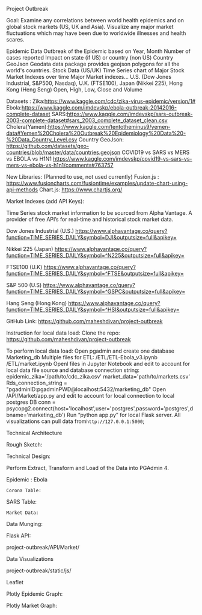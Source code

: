 Project Outbreak

Goal: 
Examine any correlations between world health epidemics and on global stock markets (US, UK and Asia).  Visualize any major market fluctuations which may have been due to worldwide illnesses and health scares.

Epidemic Data 
Outbreak of the Epidemic based on Year, Month
Number of cases reported
Impact on state (if US) or country (non US)
Country GeoJson
Geodata data package provides geojson polygons for all the world's countries.
Stock Data (US/UK)
Time Series chart of Major Stock Market Indexes over time
Major Market indexes…  U.S. (Dow Jones Industrial, S&P500, Nasdaq), U.K. (FTSE100), Japan (Nikkei 225), Hong Kong (Heng Seng)
Open, High, Low, Close and Volume
	
Datasets :
Zika:https://www.kaggle.com/cdc/zika-virus-epidemic/version/1#
Ebola:https://www.kaggle.com/imdevskp/ebola-outbreak-20142016-complete-dataset
SARS:https://www.kaggle.com/imdevskp/sars-outbreak-2003-complete-dataset#sars_2003_complete_dataset_clean.csv
Cholera(Yamen):https://www.kaggle.com/tentotheminus9/yemen-data#Yemen%20Cholera%20Outbreak%20Epidemiology%20Data%20-%20Data_Country_Level.csv
Country GeoJson: https://github.com/datasets/geo-countries/blob/master/data/countries.geojson
COVID19 vs SARS vs MERS vs EBOLA vs H1N1
https://www.kaggle.com/imdevskp/covid19-vs-sars-vs-mers-vs-ebola-vs-h1n1/comments#763757


New Libraries: (Planned to use, not used currently)
Fusion.js : https://www.fusioncharts.com/fusiontime/examples/update-chart-using-api-methods
Chart.js: https://www.chartjs.org/



Market Indexes (add API Keys):

Time Series stock market information to be sourced from Alpha Vantage.  A provider of free API’s for real-time and historical stock market data.


Dow Jones Industrial (U.S.)
https://www.alphavantage.co/query?function=TIME_SERIES_DAILY&symbol=DJI&outputsize=full&apikey=

Nikkei 225 (Japan)
https://www.alphavantage.co/query?function=TIME_SERIES_DAILY&symbol=^N225&outputsize=full&apikey=

FTSE100 (U.K)
https://www.alphavantage.co/query?function=TIME_SERIES_DAILY&symbol=^FTSE&outputsize=full&apikey=

S&P 500 (U.S)
https://www.alphavantage.co/query?function=TIME_SERIES_DAILY&symbol=^GSPC&outputsize=full&apikey=

Hang Seng (Hong Kong)
https://www.alphavantage.co/query?function=TIME_SERIES_DAILY&symbol=^HSI&outputsize=full&apikey=


GitHub Link:
https://github.com/maheshdivan/project-outbreak

Instruction for local data load:
Clone the repo:  https://github.com/maheshdivan/project-outbreak

To perform local data load:
 Open pgadmin and create one database
Marketing_db
Multiple files for ETL:
/ETL/ETL-Ebola_v3.ipynb
/ETL/market.ipynb
Openl files in Jupyter Notebook and edit to account for local data file source and database connection string:
epidemic_zika='/path/to/cdc_zika.csv'
market_data='path/to/markets.csv'
Rds_connection_string = "pgadminID:pgadminPWD@localhost:5432/marketing_db"
Open /API/Market/app.py and edit to account for local connection to local postgres DB
conn = psycopg2.connect(host='localhost',user='postgres',password='postgres',dbname='marketing_db')
Run “python app.py” for local Flask server.  All visualizations can pull data from`http://127.0.0.1:5000`;


Technical Architecture









Rough Sketch:



Technical Design:

Perform Extract, Transform and Load of the Data into PGAdmin 4. 

Epidemic : Ebola




	Corona Table:

		


	
SARS Table:



	


	
	Market Data:
		

Data Munging:




Flask API:

project-outbreak/API/Market/





Data Visualizations

project-outbreak/static/js/

Leaflet


Plotly Epidemic Graph:




Plotly Market Graph:





